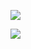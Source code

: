 ![](https://github.com/tarawalm/module_19_challenge/blob/main/ganache%20screenshot%201.png)

![](https://github.com/tarawalm/module_19_challenge/blob/main/ganache%20screenshot%202.png)
